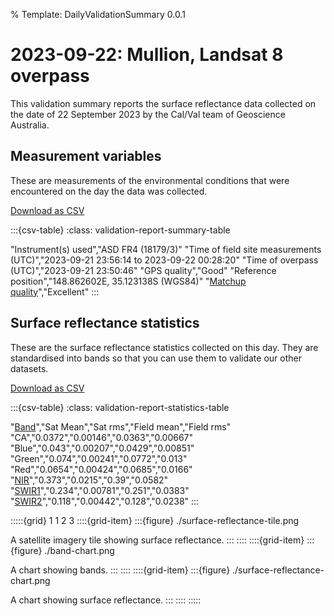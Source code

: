 % Template: DailyValidationSummary 0.0.1

# 2023-09-22: Mullion, Landsat 8 overpass

This validation summary reports the surface reflectance data collected on the date of 22 September 2023 by the Cal/Val team of Geoscience Australia.

## Measurement variables

These are measurements of the environmental conditions that were encountered on the day the data was collected.

<a class="validation-report-download-link" href="./measurement-variables-2023-09-22.csv" download>Download as CSV</a>

:::{csv-table}
:class: validation-report-summary-table

"Instrument(s) used","ASD FR4 (18179/3)"
"Time of field site measurements (UTC)","2023-09-21 23:56:14 to 2023-09-22 00:28:20"
"Time of overpass (UTC)","2023-09-21 23:50:46"
"GPS quality","Good"
"Reference position","148.862602E, 35.123138S (WGS84)"
"<a href='/guides/about/glossary/#pq' target='_blank'>Matchup quality</a>","Excellent"
:::

## Surface reflectance statistics 

These are the surface reflectance statistics collected on this day. They are standardised into bands so that you can use them to validate our other datasets.

<a class="validation-report-download-link" href="./surface-reflectance-statistics-2023-09-22.csv" download>Download as CSV</a>

:::{csv-table}
:class: validation-report-statistics-table

"<a href='/guides/about/glossary/#band' target='_blank'>Band</a>","Sat Mean","Sat rms","Field mean","Field rms"
"CA","0.0372","0.00146","0.0363","0.00667"
"Blue","0.043","0.00207","0.0429","0.00851"
"Green","0.074","0.00241","0.0772","0.013"
"Red","0.0654","0.00424","0.0685","0.0166"
"<a href='/guides/about/glossary/#nir' target='_blank'>NIR</a>","0.373","0.0215","0.39","0.0582"
"<a href='/guides/about/glossary/#swir' target='_blank'>SWIR1</a>","0.234","0.00781","0.251","0.0383"
"<a href='/guides/about/glossary/#swir' target='_blank'>SWIR2</a>","0.118","0.00442","0.128","0.0238"
:::

:::::{grid} 1 1 2 3
::::{grid-item}
:::{figure} ./surface-reflectance-tile.png

A satellite imagery tile showing surface reflectance.
:::
::::
::::{grid-item}
:::{figure} ./band-chart.png

A chart showing bands.
:::
::::
::::{grid-item}
:::{figure} ./surface-reflectance-chart.png

A chart showing surface reflectance.
:::
::::
:::::


